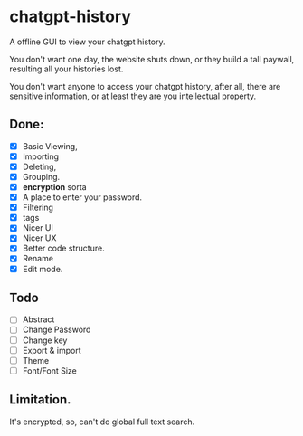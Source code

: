 # chatgpt-history

A offline GUI to view your chatgpt history.

You don't want one day, the website shuts down, or they build a tall paywall, resulting all your histories lost.

You don't want anyone to access your chatgpt history, after all, there are sensitive information, or at least they are you intellectual property.

## Done:
- [x] Basic Viewing,
- [x] Importing
- [x] Deleting,
- [x] Grouping.
- [x] __encryption__ sorta
- [x] A place to enter your password.
- [x] Filtering
- [x] tags
- [x] Nicer UI
- [x] Nicer UX
- [x] Better code structure.
- [x] Rename
- [x] Edit mode.

## Todo
- [ ] Abstract
- [ ] Change Password
- [ ] Change key
- [ ] Export & import
- [ ] Theme
- [ ] Font/Font Size

## Limitation.
It's encrypted, so, can't do global full text search. 
